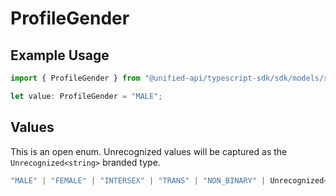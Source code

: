 # ProfileGender

## Example Usage

```typescript
import { ProfileGender } from "@unified-api/typescript-sdk/sdk/models/shared";

let value: ProfileGender = "MALE";
```

## Values

This is an open enum. Unrecognized values will be captured as the `Unrecognized<string>` branded type.

```typescript
"MALE" | "FEMALE" | "INTERSEX" | "TRANS" | "NON_BINARY" | Unrecognized<string>
```